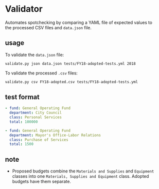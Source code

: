 # Validator
Automates spotchecking by comparing a YAML file of expected values
to the processed CSV files and `data.json` file.

## usage
To validate the `data.json` file:
```bash
validate.py json data.json tests/FY18-adopted-tests.yml 2018
```

To validate the processed `.csv` files:
```bash
validate.py csv FY18-adopted.csv tests/FY18-adopted-tests.yml
```

## test format
```yaml
- fund: General Operating Fund
  department: City Council
  class: Personal Services
  total: 100000

- fund: General Operating Fund
  department: Mayor's Office-Labor Relations
  class: Purchase of Services
  total: 1500
```

## note
- Proposed budgets combine the `Materials and Supplies` and `Equipment`
classes into one `Materials, Supplies and Equipment` class. Adopted
budgets have them separate.
